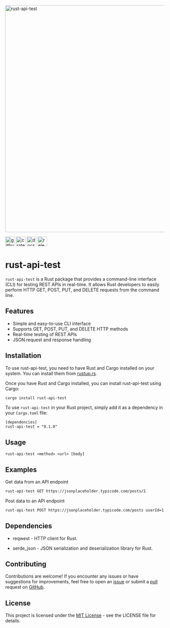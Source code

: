 <img  width="714"  alt="rust-api-test"  src="https://github.com/prasadjivane/rust-api-test/assets/26869583/10445b8d-7bbb-46a9-bfef-e49662a9176b">

[<img alt="github" src="https://img.shields.io/badge/Github-rust%20api%20test-blue" height="30">](https://github.com/prasadjivane/rust-api-test)
[<img alt="crates.io" src="https://img.shields.io/badge/crates.io-V0.1.0-green" height="30">](https://crates.io/crates/rust-api-test)
[<img alt="docs.rs" src="https://img.shields.io/badge/docs.rs-rust%20api%20test-orange" height="30">](https://docs.rs/crate/rust-api-test)
[<img alt="releases" src="https://img.shields.io/badge/Releases%20V0.1.0-8A2BE2" height="30">](https://github.com/prasadjivane/rust-api-test/releases)

  

# rust-api-test

`rust-api-test` is a Rust package that provides a command-line interface (CLI) for testing REST APIs in real-time. It allows Rust developers to easily perform HTTP GET, POST, PUT, and DELETE requests from the command line.

## Features

- Simple and easy-to-use CLI interface
- Supports GET, POST, PUT, and DELETE HTTP methods
- Real-time testing of REST APIs
- JSON request and response handling

## Installation

To use rust-api-test, you need to have Rust and Cargo installed on your system. You can install them from [rustup.rs](https://rustup.rs/).

Once you have Rust and Cargo installed, you can install rust-api-test using Cargo:

```bash
cargo install rust-api-test
```

To use `rust-api-test` in your Rust project, simply add it as a dependency in your `Cargo.toml` file:

```ssh
[dependencies]
rust-api-test = "0.1.0"
```

## Usage

`rust-api-test <method> <url> [body]`

## Examples

Get data from an API endpoint
```bash
rust-api-test GET https://jsonplaceholder.typicode.com/posts/1
```

Post data to an API endpoint
```bash
rust-api-test POST https://jsonplaceholder.typicode.com/posts userId=1 title="Test Title" body="Test Body"
```

## Dependencies

- reqwest - HTTP client for Rust.

- serde_json - JSON serialization and deserialization library for Rust.


## Contributing

Contributions are welcome! If you encounter any issues or have suggestions for improvements, feel free to open an [issue](https://github.com/prasadjivane/rust-api-test/issues) or submit a [pull](https://github.com/prasadjivane/rust-api-test/pulls) request on [GitHub](https://github.com/prasadjivane).


## License

This project is licensed under the [MIT License](https://github.com/prasadjivane/rust-api-test?tab=MIT-1-ov-file) - see the LICENSE file for details.